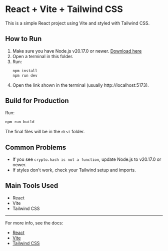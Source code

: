 # React + Vite + Tailwind CSS

This is a simple React project using Vite and styled with Tailwind CSS.

## How to Run
1. Make sure you have Node.js v20.17.0 or newer. [Download here](https://nodejs.org/)
2. Open a terminal in this folder.
3. Run:
   ```sh
   npm install
   npm run dev
   ```
4. Open the link shown in the terminal (usually http://localhost:5173).

## Build for Production
Run:
```sh
npm run build
```
The final files will be in the `dist` folder.

## Common Problems
- If you see `crypto.hash is not a function`, update Node.js to v20.17.0 or newer.
- If styles don't work, check your Tailwind setup and imports.

## Main Tools Used
- React
- Vite
- Tailwind CSS

---
For more info, see the docs:
- [React](https://react.dev/)
- [Vite](https://vitejs.dev/)
- [Tailwind CSS](https://tailwindcss.com/)
